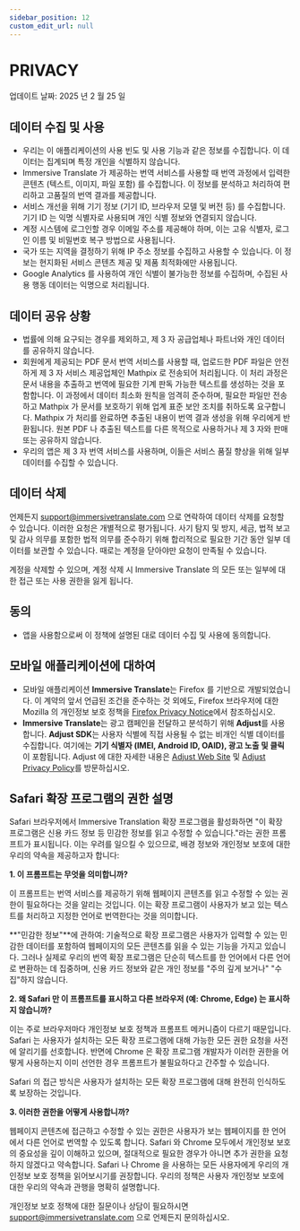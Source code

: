 ```yaml
---
sidebar_position: 12
custom_edit_url: null
---
```


# PRIVACY

업데이트 날짜: 2025 년 2 월 25 일

## 데이터 수집 및 사용

- 우리는 이 애플리케이션의 사용 빈도 및 사용 기능과 같은 정보를 수집합니다. 이 데이터는 집계되며 특정 개인을 식별하지 않습니다.
- Immersive Translate 가 제공하는 번역 서비스를 사용할 때 번역 과정에서 입력한 콘텐츠 (텍스트, 이미지, 파일 포함) 를 수집합니다. 이 정보를 분석하고 처리하여 편리하고 고품질의 번역 결과를 제공합니다.
- 서비스 개선을 위해 기기 정보 (기기 ID, 브라우저 모델 및 버전 등) 를 수집합니다. 기기 ID 는 익명 식별자로 사용되며 개인 식별 정보와 연결되지 않습니다.
- 계정 시스템에 로그인할 경우 이메일 주소를 제공해야 하며, 이는 고유 식별자, 로그인 이름 및 비밀번호 복구 방법으로 사용됩니다.
- 국가 또는 지역을 결정하기 위해 IP 주소 정보를 수집하고 사용할 수 있습니다. 이 정보는 현지화된 서비스 콘텐츠 제공 및 제품 최적화에만 사용됩니다.
- Google Analytics 를 사용하여 개인 식별이 불가능한 정보를 수집하며, 수집된 사용 행동 데이터는 익명으로 처리됩니다.

## 데이터 공유 상황

- 법률에 의해 요구되는 경우를 제외하고, 제 3 자 공급업체나 파트너와 개인 데이터를 공유하지 않습니다.
- 회원에게 제공되는 PDF 문서 번역 서비스를 사용할 때, 업로드한 PDF 파일은 안전하게 제 3 자 서비스 제공업체인 Mathpix 로 전송되어 처리됩니다. 이 처리 과정은 문서 내용을 추출하고 번역에 필요한 기계 판독 가능한 텍스트를 생성하는 것을 포함합니다. 이 과정에서 데이터 최소화 원칙을 엄격히 준수하며, 필요한 파일만 전송하고 Mathpix 가 문서를 보호하기 위해 업계 표준 보안 조치를 취하도록 요구합니다. Mathpix 가 처리를 완료하면 추출된 내용이 번역 결과 생성을 위해 우리에게 반환됩니다. 원본 PDF 나 추출된 텍스트를 다른 목적으로 사용하거나 제 3 자와 판매 또는 공유하지 않습니다.
- 우리의 앱은 제 3 자 번역 서비스를 사용하며, 이들은 서비스 품질 향상을 위해 일부 데이터를 수집할 수 있습니다.

## 데이터 삭제

언제든지 support@immersivetranslate.com 으로 연락하여 데이터 삭제를 요청할 수 있습니다. 이러한 요청은 개별적으로 평가됩니다. 사기 탐지 및 방지, 세금, 법적 보고 및 감사 의무를 포함한 법적 의무를 준수하기 위해 합리적으로 필요한 기간 동안 일부 데이터를 보관할 수 있습니다. 때로는 계정을 닫아야만 요청이 만족될 수 있습니다.

계정을 삭제할 수 있으며, 계정 삭제 시 Immersive Translate 의 모든 또는 일부에 대한 접근 또는 사용 권한을 잃게 됩니다.

## 동의

- 앱을 사용함으로써 이 정책에 설명된 대로 데이터 수집 및 사용에 동의합니다.

## 모바일 애플리케이션에 대하여

- 모바일 애플리케이션 **Immersive Translate**는 Firefox 를 기반으로 개발되었습니다. 이 계약의 앞서 언급된 조건을 준수하는 것 외에도, Firefox 브라우저에 대한 Mozilla 의 개인정보 보호 정책을 [Firefox Privacy Notice](https://www.mozilla.org/privacy/firefox/)에서 참조하십시오.
- **Immersive Translate**는 광고 캠페인을 전달하고 분석하기 위해 **Adjust**를 사용합니다. **Adjust SDK**는 사용자 식별에 직접 사용될 수 없는 비개인 식별 데이터를 수집합니다. 여기에는 **기기 식별자 (IMEI, Android ID, OAID), 광고 노출 및 클릭**이 포함됩니다. Adjust 에 대한 자세한 내용은 [Adjust Web Site](https://www.adjust.com/) 및 [Adjust Privacy Policy](https://www.adjust.com/terms/privacy-policy/)를 방문하십시오.

## Safari 확장 프로그램의 권한 설명

Safari 브라우저에서 Immersive Translation 확장 프로그램을 활성화하면 "이 확장 프로그램은 신용 카드 정보 등 민감한 정보를 읽고 수정할 수 있습니다."라는 권한 프롬프트가 표시됩니다. 이는 우려를 일으킬 수 있으므로, 배경 정보와 개인정보 보호에 대한 우리의 약속을 제공하고자 합니다:

**1. 이 프롬프트는 무엇을 의미합니까?**

이 프롬프트는 번역 서비스를 제공하기 위해 웹페이지 콘텐츠를 읽고 수정할 수 있는 권한이 필요하다는 것을 알리는 것입니다. 이는 확장 프로그램이 사용자가 보고 있는 텍스트를 처리하고 지정한 언어로 번역한다는 것을 의미합니다.

**"민감한 정보"**에 관하여: 기술적으로 확장 프로그램은 사용자가 입력할 수 있는 민감한 데이터를 포함하여 웹페이지의 모든 콘텐츠를 읽을 수 있는 기능을 가지고 있습니다. 그러나 실제로 우리의 번역 확장 프로그램은 단순히 텍스트를 한 언어에서 다른 언어로 변환하는 데 집중하며, 신용 카드 정보와 같은 개인 정보를 "주의 깊게 보거나" "수집"하지 않습니다.

**2. 왜 Safari 만 이 프롬프트를 표시하고 다른 브라우저 (예: Chrome, Edge) 는 표시하지 않습니까?**

이는 주로 브라우저마다 개인정보 보호 정책과 프롬프트 메커니즘이 다르기 때문입니다. Safari 는 사용자가 설치하는 모든 확장 프로그램에 대해 가능한 모든 권한 요청을 사전에 알리기를 선호합니다. 반면에 Chrome 은 확장 프로그램 개발자가 이러한 권한을 어떻게 사용하는지 이미 선언한 경우 프롬프트가 불필요하다고 간주할 수 있습니다.

Safari 의 접근 방식은 사용자가 설치하는 모든 확장 프로그램에 대해 완전히 인식하도록 보장하는 것입니다.

**3. 이러한 권한을 어떻게 사용합니까?**

웹페이지 콘텐츠에 접근하고 수정할 수 있는 권한은 사용자가 보는 웹페이지를 한 언어에서 다른 언어로 번역할 수 있도록 합니다. Safari 와 Chrome 모두에서 개인정보 보호의 중요성을 깊이 이해하고 있으며, 절대적으로 필요한 경우가 아니면 추가 권한을 요청하지 않겠다고 약속합니다. Safari 나 Chrome 을 사용하는 모든 사용자에게 우리의 개인정보 보호 정책을 읽어보시기를 권장합니다. 우리의 정책은 사용자 개인정보 보호에 대한 우리의 약속과 관행을 명확히 설명합니다.

개인정보 보호 정책에 대한 질문이나 상담이 필요하시면 support@immersivetranslate.com 으로 언제든지 문의하십시오.
